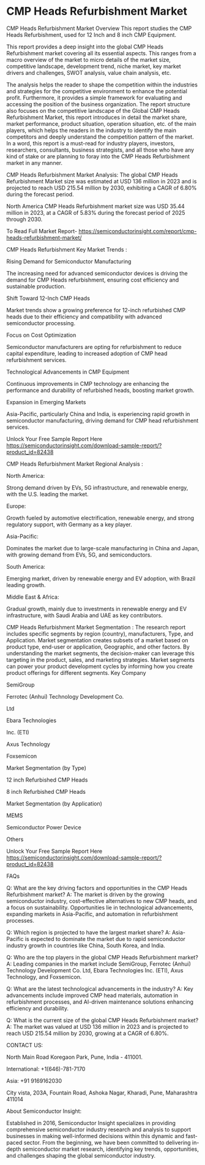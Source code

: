 <h1>CMP Heads Refurbishment Market</h1>
CMP Heads Refurbishment Market Overview
This report studies the CMP Heads Refurbishment, used for 12 Inch and 8 inch CMP Equipment.

This report provides a deep insight into the global CMP Heads Refurbishment market covering all its essential aspects. This ranges from a macro overview of the market to micro details of the market size, competitive landscape, development trend, niche market, key market drivers and challenges, SWOT analysis, value chain analysis, etc.

The analysis helps the reader to shape the competition within the industries and strategies for the competitive environment to enhance the potential profit. Furthermore, it provides a simple framework for evaluating and accessing the position of the business organization. The report structure also focuses on the competitive landscape of the Global CMP Heads Refurbishment Market, this report introduces in detail the market share, market performance, product situation, operation situation, etc. of the main players, which helps the readers in the industry to identify the main competitors and deeply understand the competition pattern of the market.
In a word, this report is a must-read for industry players, investors, researchers, consultants, business strategists, and all those who have any kind of stake or are planning to foray into the CMP Heads Refurbishment market in any manner.

CMP Heads Refurbishment Market Analysis:
The global CMP Heads Refurbishment Market size was estimated at USD 136 million in 2023 and is projected to reach USD 215.54 million by 2030, exhibiting a CAGR of 6.80% during the forecast period.

North America CMP Heads Refurbishment market size was USD 35.44 million in 2023, at a CAGR of 5.83% during the forecast period of 2025 through 2030.


To Read Full Market Report-
https://semiconductorinsight.com/report/cmp-heads-refurbishment-market/

CMP Heads Refurbishment Key Market Trends  :

Rising Demand for Semiconductor Manufacturing

The increasing need for advanced semiconductor devices is driving the demand for CMP Heads refurbishment, ensuring cost efficiency and sustainable production.

Shift Toward 12-Inch CMP Heads

Market trends show a growing preference for 12-inch refurbished CMP heads due to their efficiency and compatibility with advanced semiconductor processing.

Focus on Cost Optimization

Semiconductor manufacturers are opting for refurbishment to reduce capital expenditure, leading to increased adoption of CMP head refurbishment services.

Technological Advancements in CMP Equipment

Continuous improvements in CMP technology are enhancing the performance and durability of refurbished heads, boosting market growth.

Expansion in Emerging Markets

Asia-Pacific, particularly China and India, is experiencing rapid growth in semiconductor manufacturing, driving demand for CMP head refurbishment services.


Unlock Your Free Sample Report Here
https://semiconductorinsight.com/download-sample-report/?product_id=82438


CMP Heads Refurbishment Market Regional Analysis :

North America:

Strong demand driven by EVs, 5G infrastructure, and renewable energy, with the U.S. leading the market.

Europe:

Growth fueled by automotive electrification, renewable energy, and strong regulatory support, with Germany as a key player.

Asia-Pacific:

Dominates the market due to large-scale manufacturing in China and Japan, with growing demand from EVs, 5G, and semiconductors.

South America:

Emerging market, driven by renewable energy and EV adoption, with Brazil leading growth.

Middle East & Africa:

Gradual growth, mainly due to investments in renewable energy and EV infrastructure, with Saudi Arabia and UAE as key contributors.

CMP Heads Refurbishment Market Segmentation :
The research report includes specific segments by region (country), manufacturers, Type, and Application. Market segmentation creates subsets of a market based on product type, end-user or application, Geographic, and other factors. By understanding the market segments, the decision-maker can leverage this targeting in the product, sales, and marketing strategies. Market segments can power your product development cycles by informing how you create product offerings for different segments.
Key Company

SemiGroup

Ferrotec (Anhui) Technology Development Co.

Ltd

Ebara Technologies

Inc. (ETI)

Axus Technology

Foxsemicon

Market Segmentation (by Type)

12 inch Refurbished CMP Heads

8 inch Refurbished CMP Heads

Market Segmentation (by Application)

MEMS

Semiconductor Power Device

Others


Unlock Your Free Sample Report Here
https://semiconductorinsight.com/download-sample-report/?product_id=82438


FAQs

Q: What are the key driving factors and opportunities in the CMP Heads Refurbishment market?
A: The market is driven by the growing semiconductor industry, cost-effective alternatives to new CMP heads, and a focus on sustainability. Opportunities lie in technological advancements, expanding markets in Asia-Pacific, and automation in refurbishment processes.


Q: Which region is projected to have the largest market share?
A: Asia-Pacific is expected to dominate the market due to rapid semiconductor industry growth in countries like China, South Korea, and India.


Q: Who are the top players in the global CMP Heads Refurbishment market?
A: Leading companies in the market include SemiGroup, Ferrotec (Anhui) Technology Development Co. Ltd, Ebara Technologies Inc. (ETI), Axus Technology, and Foxsemicon.


Q: What are the latest technological advancements in the industry?
A: Key advancements include improved CMP head materials, automation in refurbishment processes, and AI-driven maintenance solutions enhancing efficiency and durability.


Q: What is the current size of the global CMP Heads Refurbishment market?
A: The market was valued at USD 136 million in 2023 and is projected to reach USD 215.54 million by 2030, growing at a CAGR of 6.80%.


CONTACT US:

North Main Road Koregaon Park, Pune, India - 411001.

International: +1(646)-781-7170

Asia: +91 9169162030


City vista, 203A, Fountain Road, Ashoka Nagar, Kharadi, Pune, Maharashtra 411014


About Semiconductor Insight:

Established in 2016, Semiconductor Insight specializes in providing comprehensive semiconductor industry research and analysis to support businesses in making well-informed decisions within this dynamic and fast-paced sector. From the beginning, we have been committed to delivering in-depth semiconductor market research, identifying key trends, opportunities, and challenges shaping the global semiconductor industry. 
